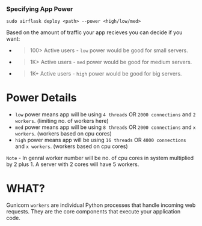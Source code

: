 ### Specifying App Power

```
sudo airflask deploy <path> --power <high/low/med>
```
Based on the amount of traffic your app recieves you can decide if you want:
- >100> Active users - `low` power would be good for small servers.
- >1K> Active users - `med` power would be good for medium servers.
- >1K+ Active users - `high` power would be good for big servers.


# Power Details
- `low` power means app will be using `4 threads` OR `2000 connections` and `2 workers`. (limiting no. of workers here)
- `med` power means app will be using `8 threads` OR `2000 connections` and `x workers`. (workers based on cpu cores)
- `high` power means app will be using `16 threads` OR `4000 connections` and `x workers`. (workers based on cpu cores)

`Note` - In genral worker number will be no. of cpu cores in system multiplied by 2 plus 1. A server with 2 cores will have 5 workers.

# WHAT?
Gunicorn `workers` are individual Python processes that handle incoming web requests. They are the core components that execute your application code. 



